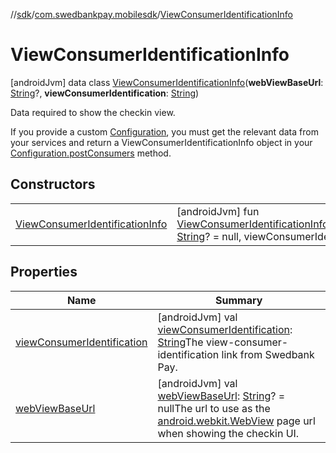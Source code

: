//[sdk](../../../index.md)/[com.swedbankpay.mobilesdk](../index.md)/[ViewConsumerIdentificationInfo](index.md)



# ViewConsumerIdentificationInfo  
 [androidJvm] data class [ViewConsumerIdentificationInfo](index.md)(**webViewBaseUrl**: [String](https://kotlinlang.org/api/latest/jvm/stdlib/kotlin/-string/index.html)?, **viewConsumerIdentification**: [String](https://kotlinlang.org/api/latest/jvm/stdlib/kotlin/-string/index.html))

Data required to show the checkin view.



If you provide a custom [Configuration](../-configuration/index.md), you must get the relevant data from your services and return a ViewConsumerIdentificationInfo object in your [Configuration.postConsumers](../-configuration/post-consumers.md) method.

   


## Constructors  
  
| | |
|---|---|
| <a name="com.swedbankpay.mobilesdk/ViewConsumerIdentificationInfo/ViewConsumerIdentificationInfo/#kotlin.String?#kotlin.String/PointingToDeclaration/"></a>[ViewConsumerIdentificationInfo](-view-consumer-identification-info.md)| <a name="com.swedbankpay.mobilesdk/ViewConsumerIdentificationInfo/ViewConsumerIdentificationInfo/#kotlin.String?#kotlin.String/PointingToDeclaration/"></a> [androidJvm] fun [ViewConsumerIdentificationInfo](-view-consumer-identification-info.md)(webViewBaseUrl: [String](https://kotlinlang.org/api/latest/jvm/stdlib/kotlin/-string/index.html)? = null, viewConsumerIdentification: [String](https://kotlinlang.org/api/latest/jvm/stdlib/kotlin/-string/index.html))   <br>|


## Properties  
  
|  Name |  Summary | 
|---|---|
| <a name="com.swedbankpay.mobilesdk/ViewConsumerIdentificationInfo/viewConsumerIdentification/#/PointingToDeclaration/"></a>[viewConsumerIdentification](view-consumer-identification.md)| <a name="com.swedbankpay.mobilesdk/ViewConsumerIdentificationInfo/viewConsumerIdentification/#/PointingToDeclaration/"></a> [androidJvm] val [viewConsumerIdentification](view-consumer-identification.md): [String](https://kotlinlang.org/api/latest/jvm/stdlib/kotlin/-string/index.html)The view-consumer-identification link from Swedbank Pay.   <br>|
| <a name="com.swedbankpay.mobilesdk/ViewConsumerIdentificationInfo/webViewBaseUrl/#/PointingToDeclaration/"></a>[webViewBaseUrl](web-view-base-url.md)| <a name="com.swedbankpay.mobilesdk/ViewConsumerIdentificationInfo/webViewBaseUrl/#/PointingToDeclaration/"></a> [androidJvm] val [webViewBaseUrl](web-view-base-url.md): [String](https://kotlinlang.org/api/latest/jvm/stdlib/kotlin/-string/index.html)? = nullThe url to use as the [android.webkit.WebView](https://developer.android.com/reference/kotlin/android/webkit/WebView.html) page url when showing the checkin UI.   <br>|

